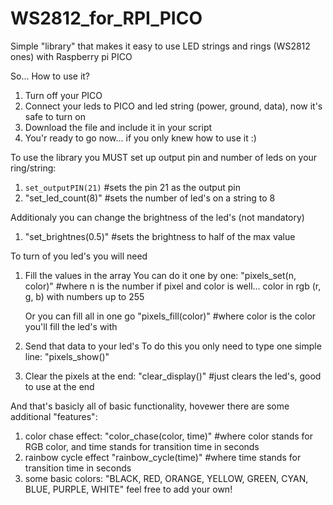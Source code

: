 # WS2812_for_RPI_PICO
Simple "library" that makes it easy to use LED strings and rings (WS2812 ones) with Raspberry pi PICO

So...
How to use it?

1. Turn off your PICO
2. Connect your leds to PICO and led string (power, ground, data), now it's safe to turn on
3. Download the file and include it in your script
4. You'r ready to go now... if you only knew how to use it :)

To use the library you MUST set up output pin and number of leds on your ring/string:
1. `set_outputPIN(21)`     #sets the pin 21 as the output pin
2. "set_led_count(8)"      #sets the number of led's on a string to 8

Additionaly you can change the brightness of the led's (not mandatory)
1. "set_brightnes(0.5)"    #sets the brightness to half of the max value


To turn of you led's you will need
1. Fill the values in the array
    You can do it one by one:
    "pixels_set(n, color)"   #where n is the number if pixel and color is well... color in rgb (r, g, b) with numbers up to 255
    
    Or you can fill all in one go
    "pixels_fill(color)"    #where color is the color you'll fill the led's with
    
2. Send that data to your led's
    To do this you only need to type one simple line:
    "pixels_show()"
    
3. Clear the pixels at the end:
    "clear_display()"   #just clears the led's, good to use at the end
    

And that's basicly all of basic functionality, hovewer there are some additional "features":
1. color chase effect:
    "color_chase(color, time)"    #where color stands for RGB color, and time stands for transition time in seconds
2. rainbow cycle effect
    "rainbow_cycle(time)"    #where time stands for transition time in seconds
3. some basic colors:
     "BLACK, RED, ORANGE, YELLOW, GREEN, CYAN, BLUE, PURPLE, WHITE"
     feel free to add your own!
